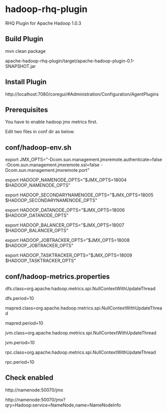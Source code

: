 hadoop-rhq-plugin
=================

RHQ Plugin for Apache Hadoop 1.0.3

Build Plugin
-------------------

mvn clean package

apache-hadoop-rhq-plugin/target/apache-hadoop-plugin-0.1-SNAPSHOT.jar



Install Plugin
-------------------

http://localhost:7080/coregui/#Administration/Configuration/AgentPlugins




Prerequisites
-------------------

You have to enable hadoop jmx metrics first.

Edit two files in conf dir as below.

conf/hadoop-env.sh
-------------------

export JMX_OPTS="-Dcom.sun.management.jmxremote.authenticate=false -Dcom.sun.management.jmxremote.ssl=false -Dcom.sun.management.jmxremote.port"

export HADOOP_NAMENODE_OPTS="$JMX_OPTS=18004 $HADOOP_NAMENODE_OPTS"

export HADOOP_SECONDARYNAMENODE_OPTS="$JMX_OPTS=18005 $HADOOP_SECONDARYNAMENODE_OPTS"

export HADOOP_DATANODE_OPTS="$JMX_OPTS=18006 $HADOOP_DATANODE_OPTS"

export HADOOP_BALANCER_OPTS="$JMX_OPTS=18007 $HADOOP_BALANCER_OPTS"

export HADOOP_JOBTRACKER_OPTS="$JMX_OPTS=18008 $HADOOP_JOBTRACKER_OPTS"

export HADOOP_TASKTRACKER_OPTS="$JMX_OPTS=18009 $HADOOP_TASKTRACKER_OPTS"


conf/hadoop-metrics.properties
-------------------


dfs.class=org.apache.hadoop.metrics.spi.NullContextWithUpdateThread

dfs.period=10      

mapred.class=org.apache.hadoop.metrics.spi.NullContextWithUpdateThread

mapred.period=10 

jvm.class=org.apache.hadoop.metrics.spi.NullContextWithUpdateThread

jvm.period=10 

rpc.class=org.apache.hadoop.metrics.spi.NullContextWithUpdateThread

rpc.period=10



Check enabled
-------------------

http://namenode:50070/jmx

http://namenode:50070/jmx?qry=Hadoop:service=NameNode,name=NameNodeInfo